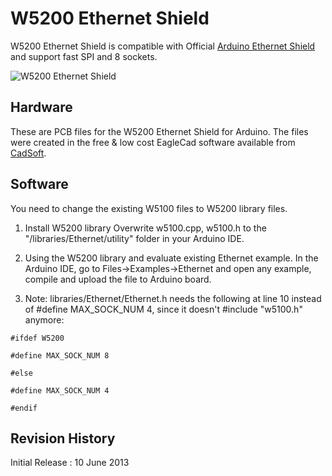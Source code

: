 # W5200 Ethernet Shield
W5200 Ethernet Shield is compatible with Official [Arduino Ethernet Shield](http://arduino.cc/en/Main/ArduinoEthernetShield) and support fast SPI and 8 sockets. 

![W5200 Ethernet Shield](http://blog.wiznet.co.kr/FIles/W5200_Ethernet_Shield.jpeg "W5200 Ethernet Shield")

## Hardware
These are PCB files for the W5200 Ethernet Shield for Arduino. The files were created in the free & low cost EagleCad software available from [CadSoft](http://www.cadsoftusa.com/download-eagle/?language=en).


## Software
You need to change the existing W5100 files to W5200 library files.

1. Install W5200 library
   Overwrite w5100.cpp, w5100.h to the "/libraries/Ethernet/utility" folder in your Arduino IDE. 

2. Using the W5200 library and evaluate existing Ethernet example.
   In the Arduino IDE, go to Files->Examples->Ethernet and open any example, compile and upload the file to Arduino board.

3. Note: libraries/Ethernet/Ethernet.h needs the following at line 10 instead of #define MAX_SOCK_NUM 4, since it doesn't #include "w5100.h" anymore:

 `#ifdef W5200`

 `#define MAX_SOCK_NUM 8`

 `#else`
 
 `#define MAX_SOCK_NUM 4`

 `#endif`



## Revision History
Initial Release : 10 June 2013


